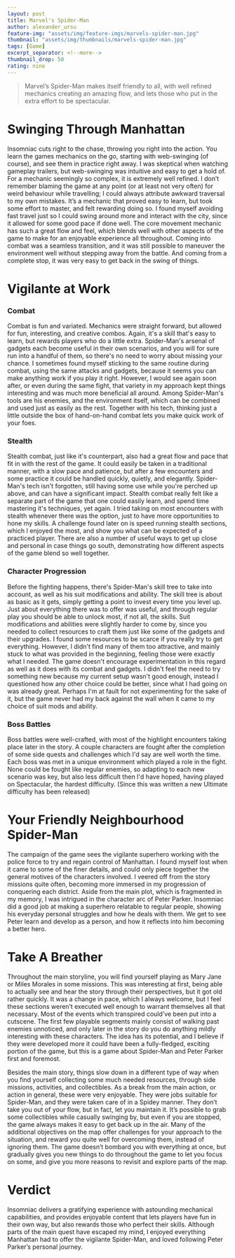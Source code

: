 ```yaml
---
layout: post
title: Marvel's Spider-Man
author: alexander_ursu
feature-img: "assets/img/feature-imgs/marvels-spider-man.jpg"
thumbnail: "assets/img/thumbnails/marvels-spider-man.jpg"
tags: [Game]
excerpt_separator: <!--more-->
thumbnail_drop: 50
rating: nine
---
```


> Marvel’s Spider-Man makes itself friendly to all, with well refined mechanics creating an amazing flow, and lets those who put in the extra effort to be spectacular.
<!--more-->

# Swinging Through Manhattan

Insomniac cuts right to the chase, throwing you right into the action. You learn the games mechanics on the go, starting with web-swinging (of course), and see them in practice right away. I was skeptical when watching gameplay trailers, but web-swinging was intuitive and easy to get a hold of. For a mechanic seemingly so complex, it is extremely well refined. I don’t remember blaming the game at any point (or at least not very often) for weird behaviour while travelling; I could always attribute awkward traversal to my own mistakes. It’s a mechanic that proved easy to learn, but took some effort to master, and felt rewarding doing so. I found myself avoiding fast travel just so I could swing around more and interact with the city, since it allowed for some good pace if done well. The core movement mechanic has such a great flow and feel, which blends well with other aspects of the game to make for an enjoyable experience all throughout. Coming into combat was a seamless transition, and it was still possible to maneuver the environment well without stepping away from the battle. And coming from a complete stop, it was very easy to get back in the swing of things.

# Vigilante at Work

### Combat
Combat is fun and variated. Mechanics were straight forward, but allowed for fun, interesting, and creative combos. Again, it's a skill that's easy to learn, but rewards players who do a little extra. Spider-Man's arsenal of gadgets each become useful in their own scenarios, and you will for sure run into a handful of them, so there's no need to worry about missing your chance. I sometimes found myself sticking to the same routine during combat, using the same attacks and gadgets, because it seems you can make anything work if you play it right. However, I would see again soon after, or even during the same fight, that variety in my approach kept things interesting and was much more beneficial all around. Among Spider-Man's tools are his enemies, and the environment itself, which can be combined and used just as easily as the rest. Together with his tech, thinking just a little outside the box of hand-on-hand combat lets you make quick work of your foes.

### Stealth
Stealth combat, just like it's counterpart, also had a great flow and pace that fit in with the rest of the game. It could easily be taken in a traditional manner, with a slow pace and patience, but after a few encounters and some practice it could be handled quickly, quietly, and elegantly. Spider-Man's tech isn't forgotten, still having some use while you're perched up above, and can have a significant impact. Stealth combat really felt like a separate part of the game that one could easily learn, and spend time mastering it's techniques, yet again. I tried taking on most encounters with stealth whenever there was the option, just to have more opportunities to hone my skills. A challenge found later on is speed running stealth sections, which I enjoyed the most, and show you what can be expected of a practiced player. There are also a number of useful ways to get up close and personal in case things go south, demonstrating how different aspects of the game blend so well together.

### Character Progression
Before the fighting happens, there's Spider-Man's skill tree to take into account, as well as his suit modifications and ability. The skill tree is about as basic as it gets, simply getting a point to invest every time you level up. Just about everything there was to offer was useful, and through regular play you should be able to unlock most, if not all, the skills. Suit modifications and abilities were slightly harder to come by, since you needed to collect resources to craft them just like some of the gadgets and their upgrades. I found some resources to be scarce if you really try to get everything. However, I didn't find many of them too attractive, and mainly stuck to what was provided in the beginning, feeling those were exactly what I needed. The game doesn't encourage experimentation in this regard as well as it does with its combat and gadgets. I didn't feel the need to try something new because my current setup wasn't good enough, instead I questioned how any other choice could be better, since what I had going on was already great. Perhaps I'm at fault for not experimenting for the sake of it, but the game never had my back against the wall when it came to my choice of suit mods and ability.

### Boss Battles
Boss battles were well-crafted, with most of the highlight encounters taking place later in the story. A couple characters are fought after the completion of some side quests and challenges which I'd say are well worth the time. Each boss was met in a unique environment which played a role in the fight. None could be fought like regular enemies, so adapting to each new scenario was key, but also less difficult then I'd have hoped, having played on Spectacular, the hardest difficulty. (Since this was written a new Ultimate difficulty has been released)

# Your Friendly Neighbourhood Spider-Man

The campaign of the game sees the vigilante superhero working with the police force to try and regain control of Manhattan. I found myself lost when it came to some of the finer details, and could only piece together the general motives of the characters involved. I veered off from the story missions quite often, becoming more immersed in my progression of conquering each district. Aside from the main plot, which is fragmented in my memory, I was intrigued in the character arc of Peter Parker. Insomniac did a good job at making a superhero relatable to regular people, showing his everyday personal struggles and how he deals with them. We get to see Peter learn and develop as a person, and how it reflects into him becoming a better hero.

# Take A Breather

Throughout the main storyline, you will find yourself playing as Mary Jane or Miles Morales in some missions. This was interesting at first, being able to actually see and hear the story through their perspectives, but it got old rather quickly. It was a change in pace, which I always welcome, but I feel these sections weren’t executed well enough to warrant themselves all that necessary. Most of the events which transpired could’ve been put into a cutscene. The first few playable segments mainly consist of walking past enemies unnoticed, and only later in the story do you do anything mildly interesting with these characters. The idea has its potential, and I believe if they were developed more it could have been a fully-fledged, exciting portion of the game, but this is a game about Spider-Man and Peter Parker first and foremost.

Besides the main story, things slow down in a different type of way when you find yourself collecting some much needed resources, through side missions, activities, and collectibles. As a break from the main action, or action in general, these were very enjoyable. They were jobs suitable for Spider-Man, and they were taken care of in a Spidey manner. They don’t take you out of your flow, but in fact, let you maintain it. It’s possible to grab some collectibles while casually swinging by, but even if you are stopped, the game always makes it easy to get back up in the air. Many of the additional objectives on the map offer challenges for your approach to the situation, and reward you quite well for overcoming them, instead of ignoring them. The game doesn’t bombard you with everything at once, but gradually gives you new things to do throughout the game to let you focus on some, and give you more reasons to revisit and explore parts of the map.

# Verdict

Insomniac delivers a gratifying experience with astounding mechanical capabilities, and provides enjoyable content that lets players have fun in their own way, but also rewards those who perfect their skills. Although parts of the main quest have escaped my mind, I enjoyed everything Manhattan had to offer the vigilante Spider-Man, and loved following Peter Parker’s personal journey.
